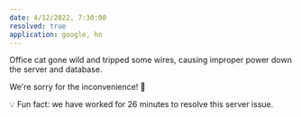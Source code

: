 ```yaml
---
date: 4/12/2022, 7:30:00
resolved: true
application: google, hn
---
```


Office cat gone wild and tripped some wires, causing improper power down the server and database.

We're sorry for the inconvenience! 🙇

💡 Fun fact: we have worked for 26 minutes to resolve this server issue.
